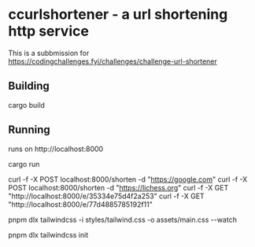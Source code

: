 # ccurlshortener - a url shortening http service

This is a subbmission for https://codingchallenges.fyi/challenges/challenge-url-shortener

## Building

cargo build

## Running

runs on http://localhost:8000

cargo run

curl -f -X POST localhost:8000/shorten -d "https://google.com"
curl -f -X POST localhost:8000/shorten -d "https://lichess.org"
curl -f -X GET "http://localhost:8000/e/35334e75d4f2a253"
curl -f -X GET "http://localhost:8000/e/77d4885785192f11"


pnpm dlx tailwindcss -i styles/tailwind.css -o assets/main.css --watch

pnpm dlx tailwindcss init

